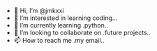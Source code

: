 - 👋 Hi, I’m @jmkxxi
- 👀 I’m interested in learning coding...
- 🌱 I’m currently learning .python..
- 💞️ I’m looking to collaborate on .future projects..
- 📫 How to reach me .my email..

<!---
jmkxxi/jmkxxi is a ✨ special ✨ repository because its `README.md` (this file) appears on your GitHub profile.
You can click the Preview link to take a look at your changes.
--->
